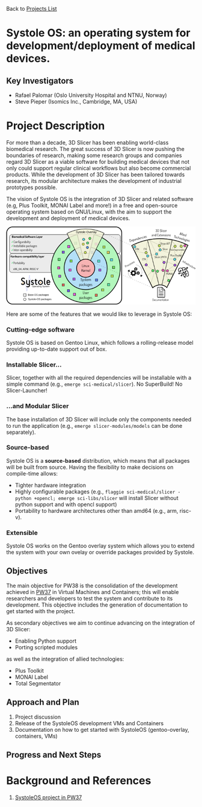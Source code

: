 Back to [Projects List](../../README.md#ProjectsList)

# Systole OS: an operating system for development/deployment of medical devices.

## Key Investigators

- Rafael Palomar (Oslo University Hospital and NTNU, Norway)
- Steve Pieper (Isomics Inc., Cambridge, MA, USA)

# Project Description

<!-- Add a short paragraph describing the project. -->

For more than a decade, 3D Slicer has been enabling world-class biomedical
research. The great success of 3D Slicer is now pushing the boundaries of
research, making some research groups and companies regard 3D Slicer as a viable
software for building medical devices that not only could support regular
clinical workflows but also become commercial products. While the development of
3D Slicer has been tailored towards research, its modular architecture makes the 
development of industrial prototypes possible.

The vision of Systole OS is the integration of 3D Slicer and related software (e.g,
Plus Toolkit, MONAI Label and more!) in a free and open-source operating system
based on GNU/Linux, with the aim to support the development and deployment of
medical devices. 

![Systole](systole.png)

Here are some of the features that we would like to leverage in
Systole OS:

### Cutting-edge software
  
Systole OS is based on Gentoo Linux, which follows a rolling-release model
providing up-to-date support out of box.

### Installable Slicer...

Slicer, together with all the required dependencies will be installable with a simple
command (e.g., `emerge sci-medical/slicer`). No SuperBuild! No Slicer-Launcher!

### ...and Modular Slicer

The base installation of 3D Slicer will include only the components needed to
run the application (e.g., `emerge slicer-modules/models` can be done
separately).

### Source-based

Systole OS is a **source-based** distribution, which means that all packages
will be built from source. Having the flexibility to make decisions on
compile-time allows:

   - Tighter hardware integration
   - Highly configurable packages (e.g., `flaggie sci-medical/slicer -python +opencl; emerge sci-libs/slicer` will install Slicer without python support and with opencl support)
   - Portability to hardware architectures other than amd64 (e.g., arm, risc-v).

### Extensible

Systole OS works on the Gentoo overlay system which allows you to extend the
system with your own ovelay or override packages provided by Systole.

## Objectives

The main objective for PW38 is the consolidation of the development achieved in [PW37](https://github.com/NA-MIC/ProjectWeek/tree/master/PW37_2022_Virtual/Projects/SystoleOS) in Virtual Machines and Containers; this will enable researchers and developers to test the system and contribute to its development. This objective includes the generation of documentation to get started with the project.

As secondary objectives we aim to continue advancing on the integration of 3D Slicer:
 
 - Enabling Python support
 - Porting scripted modules
 
as well as the integration of allied technologies:

 - Plus Toolkit
 - MONAI Label
 - Total Segmentator

## Approach and Plan

1. Project discussion
2. Release of the SystoleOS development VMs and Containers
2. Documentation on how to get started with SystoleOS (gentoo-overlay, containers, VMs)

## Progress and Next Steps

# Background and References
1. [SystoleOS project in PW37](https://github.com/NA-MIC/ProjectWeek/tree/master/PW37_2022_Virtual/Projects/SystoleOS)

<!-- If you developed any software, include link to the source code repository. If possible, also add links to sample data, and to any relevant publications. -->

